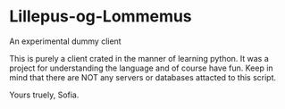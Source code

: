 # Lillepus-og-Lommemus #
An experimental dummy client

This is purely a client crated in the manner of learning python.
It was a project for understanding the language and of course have fun.
Keep in mind that there are NOT any servers or databases attacted to this script.

Yours truely, Sofia.
